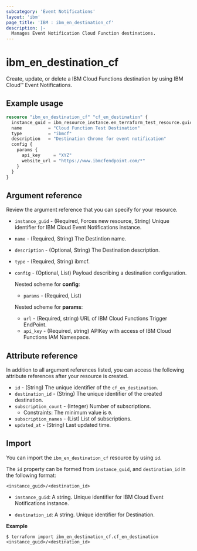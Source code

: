 ```yaml
---
subcategory: 'Event Notifications'
layout: 'ibm'
page_title: 'IBM : ibm_en_destination_cf'
description: |-
  Manages Event Notification Cloud Function destinations.
---
```


# ibm_en_destination_cf

Create, update, or delete a IBM Cloud Functions destination by using IBM Cloud™ Event Notifications.

## Example usage

```terraform
resource "ibm_en_destination_cf" "cf_en_destination" {
  instance_guid = ibm_resource_instance.en_terraform_test_resource.guid
  name          = "Cloud Function Test Destination"
  type          = "ibmcf"
  description   = "Destination Chrome for event notification"
  config {
    params {
      api_key     = "XYZ"
      website_url = "https://www.ibmcfendpoint.com/*"
    }
  }
}
```

## Argument reference

Review the argument reference that you can specify for your resource.

- `instance_guid` - (Required, Forces new resource, String) Unique identifier for IBM Cloud Event Notifications instance.

- `name` - (Required, String) The Destintion name.

- `description` - (Optional, String) The Destination description.

- `type` - (Required, String) ibmcf.

- `config` - (Optional, List) Payload describing a destination configuration.

  Nested scheme for **config**:

  - `params` - (Required, List)

  Nested scheme for **params**:

  - `url` - (Required, string) URL of IBM Cloud Functions Trigger EndPoint.
  - `api_key` - (Required, string) APIKey with access of IBM Cloud Functions IAM Namespace.

## Attribute reference

In addition to all argument references listed, you can access the following attribute references after your resource is created.

- `id` - (String) The unique identifier of the `cf_en_destination`.
- `destination_id` - (String) The unique identifier of the created destination.
- `subscription_count` - (Integer) Number of subscriptions.
  - Constraints: The minimum value is `0`.
- `subscription_names` - (List) List of subscriptions.
- `updated_at` - (String) Last updated time.

## Import

You can import the `ibm_en_destination_cf` resource by using `id`.

The `id` property can be formed from `instance_guid`, and `destination_id` in the following format:

```
<instance_guid>/<destination_id>
```

- `instance_guid`: A string. Unique identifier for IBM Cloud Event Notifications instance.

- `destination_id`: A string. Unique identifier for Destination.

**Example**

```
$ terraform import ibm_en_destination_cf.cf_en_destination <instance_guid>/<destination_id>
```
